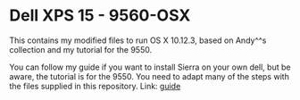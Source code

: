 # Dell XPS 15 - 9560-OSX
This contains my modified files to run OS X 10.12.3, based on Andy^^s collection and my tutorial for the 9550.

You can follow my guide if you want to install Sierra on your own dell, but be aware, the tutorial is for the 9550. You need to adapt many of the steps with the files supplied in this repository. Link: [guide][1]

[1]:  https://github.com/wmchris/DellXPS15-9550-OSX/blob/master/Tutorial_10.12.md
